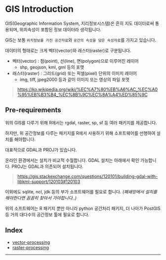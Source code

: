 # GIS Introduction

GIS(Geographic Information System, 지리정보시스템)은 흔히 지도 데이터로써 통용되며, 위치속성이 포함된 정보 데이터라 생각됩니다.

GIS는 보통 `위치정보를 가진 공간자료`와 `공간의 속성을 담은 속성자료`를 가지고 있습니다.

데이터의 형태로는 크게 벡터(vector)와 래스터(raster)로 구분됩니다.
- 벡터(vector) : 점(point), 선(line), 면(polygon)으로 이루어진 레이어
    - shp, geojson, kml, gml 등의 포맷
- 래스터(raster) : 그리드(grid) 또는 픽셀(pixel) 단위의 이미지 레이어
    - img, tiff, jpeg2000 등과 같이 이미지 또는 영상의 파일 포맷

> https://ko.wikipedia.org/wiki/%EC%A7%80%EB%A6%AC_%EC%A0%95%EB%B3%B4_%EC%8B%9C%EC%8A%A4%ED%85%9C

## Pre-requirements

위의 GIS를 다루기 위해 R에서는 rgdal, raster, sp, sf 등 여러 패키지를 제공합니다.

하지만, 위 공간정보를 다루는 패키지를 R에서 사용하기 위해 소프트웨어를 선행하여 설치를 해야합니다.

대표적으로 GDAL과 PROJ가 있습니다.

온라인 환경에서는 설치가 비교적 수월합니다. GDAL 설치는 아래에서 확인 가능합니다. PROJ는 GDAL과 의존되어 설치됩니다.
> https://gis.stackexchange.com/questions/120101/building-gdal-with-libkml-support/120103#120103

이외에도 sqlite, ncl, jdk 등의 부가 소프트웨어를 필요로 합니다. *(폐쇄망에서 설치를 해야한다면 꼼꼼히 찾아서 가야합니다..)*

위의 소프트웨어는 R 패키지 뿐만 아니라 python 공간처리 패키지, 더 나아가 PostGIS 등 거의 대다수의 공간정보 툴에 필요로 합니다.

## Index

- [vector-processing](https://github.com/KimJongkwang/Study-R/blob/main/01-GIS-pkgs/vector-processing.md)
- [raster-processing](https://github.com/KimJongkwang/Study-R/blob/main/01-GIS-pkgs/raster-processing.md)

<!-- - raster -->
<!-- - sf, sp -->
----------------------------------

